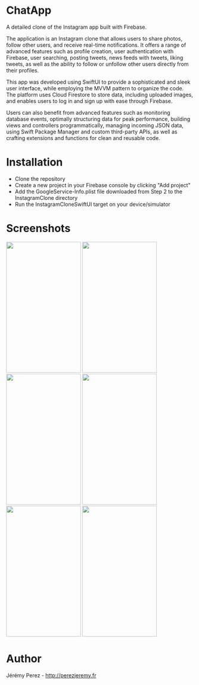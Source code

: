 # ChatApp

A detailed clone of the Instagram app built with Firebase.

The application is an Instagram clone that allows users to share photos, follow other users, and receive real-time notifications. It offers a range of advanced features such as profile creation, user authentication with Firebase, user searching, posting tweets, news feeds with tweets, liking tweets, as well as the ability to follow or unfollow other users directly from their profiles.

This app was developed using SwiftUI to provide a sophisticated and sleek user interface, while employing the MVVM pattern to organize the code. The platform uses Cloud Firestore to store data, including uploaded images, and enables users to log in and sign up with ease through Firebase.

Users can also benefit from advanced features such as monitoring database events, optimally structuring data for peak performance, building views and controllers programmatically, managing incoming JSON data, using Swift Package Manager and custom third-party APIs, as well as crafting extensions and functions for clean and reusable code.

# Installation

- Clone the repository
- Create a new project in your Firebase console by clicking "Add project"
- Add the GoogleService-Info.plist file downloaded from Step 2 to the InstagramClone directory
- Run the InstagramCloneSwiftUI target on your device/simulator

# Screenshots

<img src="https://github.com/JeremyPerezSwift/ChatApp/assets/55399639/88d4da02-d018-404b-a6c5-2c574c925dd7" width="200" height="350" />
<img src="https://github.com/JeremyPerezSwift/ChatApp/assets/55399639/bba32205-9483-4398-87ca-c7a163216404" width="200" height="350" />
<img src="https://github.com/JeremyPerezSwift/ChatApp/assets/55399639/7bc759af-11ac-4db0-bf18-62931cdceaca" width="200" height="350" />
<img src="https://github.com/JeremyPerezSwift/ChatApp/assets/55399639/598ca4e1-5ba6-4665-be1c-a251baa15949" width="200" height="350" />
<img src="https://github.com/JeremyPerezSwift/ChatApp/assets/55399639/3fc424f7-1343-405e-b477-d02fadb64a06" width="200" height="350" />
<img src="https://github.com/JeremyPerezSwift/ChatApp/assets/55399639/a70d2c8a-fbe8-41fe-af65-98523278426c" width="200" height="350" />

# Author

Jérémy Perez - http://perezjeremy.fr
